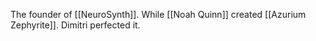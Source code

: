 The founder of [[NeuroSynth]]. While [[Noah Quinn]] created [[Azurium Zephyrite]]. Dimitri perfected it.
